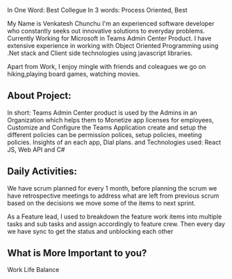 In One Word: Best Collegue
In 3 words: Process Oriented, Best 

My Name is Venkatesh Chunchu I'm an experienced software developer who constantly seeks out innovative solutions to everyday problems.
Currently Working for Microsoft in Teams Admin Center Product. I have extensive experience in working with Object Oriented Programming using .Net stack and Client side technologies using javascript libraries.

Apart from Work, I enjoy mingle with friends and coleagues we go on hiking,playing board games, watching movies.

## About Project: 
In short: Teams Admin Center product is used by the Admins in an Organization which helps them to Monetize app licenses for employees, Customize and Configure the Teams Application create and setup the different policies can be permission polices, setup policies, meeting policies. Insights of an each app, Dial plans. and Technologies used: React JS, Web API and C#

## Daily Activities:
We have scrum planned for every 1 month, before planning the scrum we have retrospective meetings to address what are left from previous scrum based on the decisions we move some of the items to next sprint.

As a Feature lead, I used to breakdown the feature work items into multiple tasks and sub tasks and assign accordingly to feature crew. 
Then every day we have sync to get the status and unblocking each other

## What is More Important to you?
Work Life Balance
